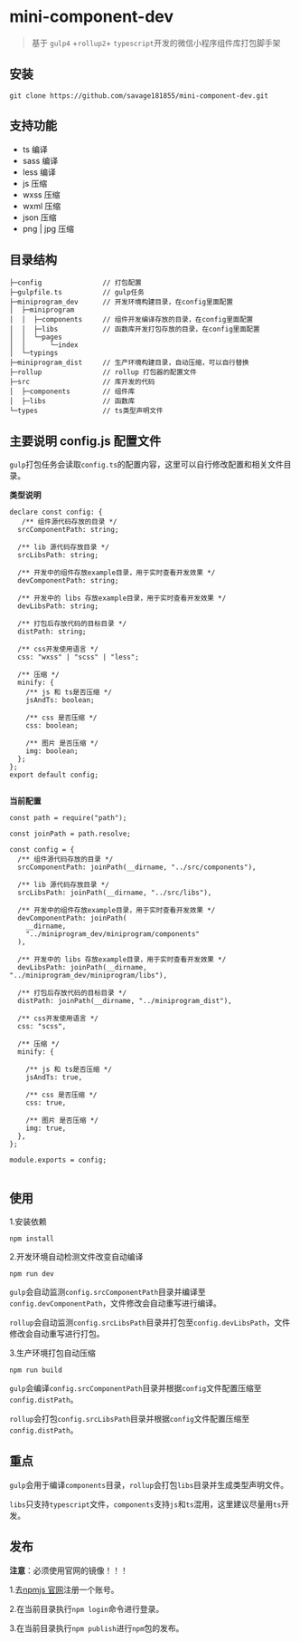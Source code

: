 # mini-component-dev

> 基于 `gulp4` +`rollup2`+ `typescript`开发的微信小程序组件库打包脚手架

## 安装

```
git clone https://github.com/savage181855/mini-component-dev.git
```

## 支持功能

- ts 编译
- sass 编译
- less 编译
- js 压缩
- wxss 压缩
- wxml 压缩
- json 压缩
- png | jpg 压缩

## 目录结构

```
├─config               // 打包配置
├─gulpfile.ts          // gulp任务
├─miniprogram_dev      // 开发环境构建目录，在config里面配置
│  ├─miniprogram
│  │  ├─components     // 组件开发编译存放的目录，在config里面配置
│  │  ├─libs           // 函数库开发打包存放的目录，在config里面配置
│  │  └─pages
│  │      └─index
│  └─typings
├─miniprogram_dist     // 生产环境构建目录，自动压缩，可以自行替换
├─rollup               // rollup 打包器的配置文件
├─src                  // 库开发的代码
│  ├─components        // 组件库
│  ├─libs              // 函数库
└─types                // ts类型声明文件

```

## 主要说明 config.js 配置文件

`gulp`打包任务会读取`config.ts`的配置内容，这里可以自行修改配置和相关文件目录。

**类型说明**

```
declare const config: {
   /** 组件源代码存放的目录 */
  srcComponentPath: string;

  /** lib 源代码存放目录 */
  srcLibsPath: string;

  /** 开发中的组件存放example目录，用于实时查看开发效果 */
  devComponentPath: string;

  /** 开发中的 libs 存放example目录，用于实时查看开发效果 */
  devLibsPath: string;

  /** 打包后存放代码的目标目录 */
  distPath: string;

  /** css开发使用语言 */
  css: "wxss" | "scss" | "less";

  /** 压缩 */
  minify: {
    /** js 和 ts是否压缩 */
    jsAndTs: boolean;

    /** css 是否压缩 */
    css: boolean;

    /** 图片 是否压缩 */
    img: boolean;
  };
};
export default config;


```

**当前配置**

```
const path = require("path");

const joinPath = path.resolve;

const config = {
  /** 组件源代码存放的目录 */
  srcComponentPath: joinPath(__dirname, "../src/components"),

  /** lib 源代码存放目录 */
  srcLibsPath: joinPath(__dirname, "../src/libs"),

  /** 开发中的组件存放example目录，用于实时查看开发效果 */
  devComponentPath: joinPath(
    __dirname,
    "../miniprogram_dev/miniprogram/components"
  ),

  /** 开发中的 libs 存放example目录，用于实时查看开发效果 */
  devLibsPath: joinPath(__dirname, "../miniprogram_dev/miniprogram/libs"),

  /** 打包后存放代码的目标目录 */
  distPath: joinPath(__dirname, "../miniprogram_dist"),

  /** css开发使用语言 */
  css: "scss",

  /** 压缩 */
  minify: {

    /** js 和 ts是否压缩 */
    jsAndTs: true,

    /** css 是否压缩 */
    css: true,

    /** 图片 是否压缩 */
    img: true,
  },
};

module.exports = config;


```

## 使用

1.安装依赖

```
npm install
```

2.开发环境自动检测文件改变自动编译

```
npm run dev
```

`gulp`会自动监测`config.srcComponentPath`目录并编译至`config.devComponentPath`，文件修改会自动重写进行编译。

`rollup`会自动监测`config.srcLibsPath`目录并打包至`config.devLibsPath`，文件修改会自动重写进行打包。

3.生产环境打包自动压缩

```
npm run build
```

`gulp`会编译`config.srcComponentPath`目录并根据`config`文件配置压缩至`config.distPath`。

`rollup`会打包`config.srcLibsPath`目录并根据`config`文件配置压缩至`config.distPath`。

## 重点

`gulp`会用于编译`components`目录，`rollup`会打包`libs`目录并生成类型声明文件。

`libs`只支持`typescript`文件，`components`支持`js`和`ts`混用，这里建议尽量用`ts`开发。

## 发布

**注意**：必须使用官网的镜像！！！

1.去[npmjs 官网](https://www.npmjs.com/)注册一个账号。

2.在当前目录执行`npm login`命令进行登录。

3.在当前目录执行`npm publish`进行`npm`包的发布。
